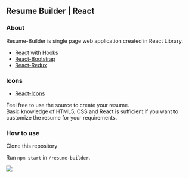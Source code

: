 ## Resume Builder | React

### About

Resume-Builder is single page web application created in React Library.

- [React](https://reactjs.org/) with Hooks
- [React-Bootstrap](https://react-bootstrap.github.io/)
- [React-Redux](https://react-redux.js.org/)

### Icons
- [React-Icons](https://react-icons.github.io/react-icons)

Feel free to use the source to create your resume.<br/>
Basic knowledge of HTML5, CSS and React is sufficient if you want to customize the resume for your requirements.

### How to use

Clone this repository

Run `npm start` in `/resume-builder`.

![](https://visitor-badge.glitch.me/badge?page_id=Yagnik-Gohil.Resume-Builder)
